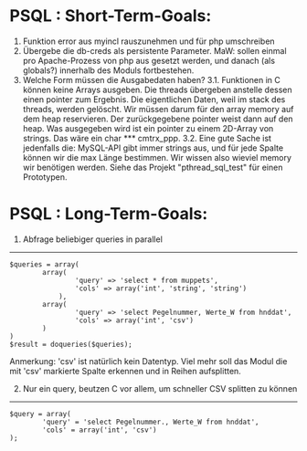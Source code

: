 PSQL : Short-Term-Goals:
========================

1. Funktion error aus myincl rauszunehmen und für php umschreiben
2. Übergebe die db-creds als persistente Parameter. MaW: sollen einmal pro Apache-Prozess von php aus
   gesetzt werden, und danach (als globals?) innerhalb des Moduls fortbestehen. 
3. Welche Form müssen die Ausgabedaten haben?
3.1. Funktionen in C können keine Arrays ausgeben. Die threads übergeben anstelle dessen einen pointer zum Ergebnis. 
     Die eigentlichen Daten, weil im stack des threads, werden gelöscht. 
     Wir müssen darum für den array memory auf dem heap reservieren. Der zurückgegebene pointer weist dann auf den heap.
     Was ausgegeben wird ist ein pointer zu einem 2D-Array von strings. Das wäre ein char *** cmtrx_ppp.
3.2. Eine gute Sache ist jedenfalls die: MySQL-API gibt immer strings aus, und für jede Spalte können wir die max Länge bestimmen.
     Wir wissen also wieviel memory wir benötigen werden. Siehe das Projekt "pthread_sql_test" für einen Prototypen.

PSQL : Long-Term-Goals:
========================

1. Abfrage beliebiger queries in parallel
-----------------------------------------

	$queries = array(
       		array(
                	'query' => 'select * from muppets',
                	'cols' => array('int', 'string', 'string')
        		),
        	array(
                	'query' => 'select Pegelnummer, Werte_W from hnddat',
                	'cols' => array('int', 'csv')
        	)
	)
	$result = doqueries($queries);

Anmerkung: 'csv' ist natürlich kein Datentyp. Viel mehr soll das Modul die mit 'csv' markierte Spalte
erkennen und in Reihen aufsplitten. 


2. Nur ein query, beutzen C vor allem, um schneller CSV splitten zu können
--------------------------------------------------------------------------

	$query = array(
        	'query' = 'select Pegelnummer., Werte_W from hnddat',
	        'cols' = array('int', 'csv')
	);

